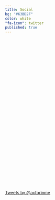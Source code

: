 ```yaml
---
title: Social
bg: "#63BD2F"
color: white
"fa-icon": twitter
published: true
---
```



<div>
<div style="float:left; width:350px; height:500px;">

<div class="fb-like-box" data-href="https://www.facebook.com/C10H14N2thefilm" data-width="300" data-height="500" data-colorscheme="light" data-show-faces="false" data-header="false" data-stream="true" data-show-border="true"></div>
</div>

<div style="float:left;width:350px; height:500px;">
<a class="twitter-timeline" href="https://twitter.com/actorinme" data-widget-id="531254831831191552">Tweets by @actorinme</a>
<script>!function(d,s,id){var js,fjs=d.getElementsByTagName(s)[0],p=/^http:/.test(d.location)?'http':'https';if(!d.getElementById(id)){js=d.createElement(s);js.id=id;js.src=p+"://platform.twitter.com/widgets.js";fjs.parentNode.insertBefore(js,fjs);}}(document,"script","twitter-wjs");</script>
</div>



</div>














